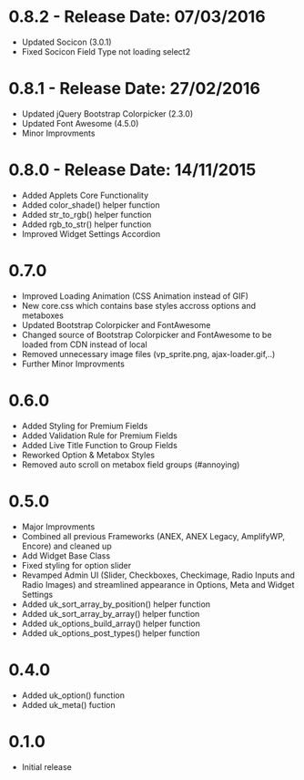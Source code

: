 # 0.8.2 - Release Date: 07/03/2016 #
* Updated Socicon (3.0.1)
* Fixed Socicon Field Type not loading select2

# 0.8.1 - Release Date: 27/02/2016 #
* Updated jQuery Bootstrap Colorpicker (2.3.0)
* Updated Font Awesome (4.5.0)
* Minor Improvments

# 0.8.0 - Release Date: 14/11/2015 #
* Added Applets Core Functionality
* Added color_shade() helper function
* Added str_to_rgb() helper function
* Added rgb_to_str() helper function
* Improved Widget Settings Accordion

# 0.7.0 #
* Improved Loading Animation (CSS Animation instead of GIF)
* New core.css which contains base styles accross options and metaboxes
* Updated Bootstrap Colorpicker and FontAwesome
* Changed source of Bootstrap Colorpicker and FontAwesome to be loaded from CDN instead of local
* Removed unnecessary image files (vp_sprite.png, ajax-loader.gif,..)
* Further Minor Improvments

# 0.6.0 #
* Added Styling for Premium Fields
* Added Validation Rule for Premium Fields
* Added Live Title Function to Group Fields
* Reworked Option & Metabox Styles
* Removed auto scroll on metabox field groups (#annoying)

# 0.5.0 #
* Major Improvments
* Combined all previous Frameworks (ANEX, ANEX Legacy, AmplifyWP, Encore) and cleaned up
* Add Widget Base Class
* Fixed styling for option slider
* Revamped Admin UI (Slider, Checkboxes, Checkimage, Radio Inputs and Radio Images) and streamlined appearance in Options, Meta and Widget Settings
* Added uk_sort_array_by_position() helper function
* Added uk_sort_array_by_array() helper function
* Added uk_options_build_array() helper function
* Added uk_options_post_types() helper function

# 0.4.0 #
* Added uk_option() function
* Added uk_meta() fuction

# 0.1.0 #
* Initial release